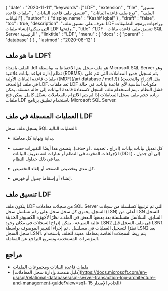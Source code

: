 {
  "date" : "2020-11-11",
  "keywords" :["LDF" , "extension" , "file" , "تنسيق الملف" , "نوع ملف قاعدة البيانات" , "تنسيق ملف قاعدة البيانات" , "ملفات قاعدة البيانات"] ,
  "author" : {
    "display_name" : "Kashif Iqbal"
} ,
  "draft" : "false",
  "toc" : true,
  "description" :"تعرف على تنسيق ملف LDF وواجهات برمجة التطبيقات التي يمكنها إنشاء ملفات LDF وفتحها." ,
  "title" :"LDF - تنسيق ملف قاعدة بيانات SQL Server الرئيسية" ,
  "linktitle" : "LDF",
  "menu" : {
    "docs" : {
      "parent" : "database"
}
} ,
  "lastmod" : "2020-08-12"
}

## ما هو ملف LDF؟

الملف بامتداد .ldf هو ملف سجل يتم الاحتفاظ به بواسطة Microsoft SQL Server وهو نظام إدارة قواعد بيانات علائقية (RDBMS). يتم تسجيل جميع المعاملات التي تتم على ملفات قاعدة البيانات الأولية ([MDF](/ar/ database / mdf /)) (مثل الإدراج والتحديث والحذف) في ملف LDF. تعد ملفات LDF مكونات أساسية لأي قاعدة بيانات. في حالة فشل النظام ، يتم استخدام ملف السجل لاستعادة قاعدة البيانات إلى حالة متسقة. يمكن زيادة حجم ملف سجل المعاملات إذا لم يتم الالتزام بالمعاملات بشكل كامل. يمكن فتح ملفات LDF باستخدام تطبيق برنامج Microsoft SQL Server.

## العمليات المسجلة في ملف LDF

يسجل ملف سجل SQL العمليات التالية:

* بداية ونهاية كل معاملة.

* كل تعديل بيانات بيانات (ادراج ، تحديث ، او حذف). يتضمن هذا أيضًا التغييرات حسب الإجراءات المخزنة في النظام أو عبارات لغة تعريف البيانات (DDL) إلى أي جدول ، بما في ذلك جداول النظام.

* كل مدى وتخصيص الصفحة أو إلغاء التخصيص.

* إنشاء أو إسقاط جدول أو فهرس.

## تنسيق ملف LDF

يتكون ملف LDF من سجلات معاملات SQL Server التي تم ترتيبها كسلسلة من سجلات السجل. يحتوي كل سجل سجل على رقم تسلسل سجل (LSN) أعلى من LSN للسجل السابق. السلاسل متسلسلة بعد بعضها البعض في الملف. نظرًا لأجهزة الكمبيوتر الحديثة عالية السرعة ، يمكن إدراج السجلات في مكان وجود LSN2 في ملف السجل قبل LSN1. نظرًا لتسجيل العمليات في مسلسل ، تم إجراء التغيير الموصوف بواسطة LSN2 بعد سجل السجل LSN1. يتم ربط السجلات الخاصة بمعاملة معينة للخلف باستخدام المؤشرات المستخدمة وتسريع التراجع عن المعاملة.
 

## مراجع

* [ملفات قاعدة البيانات ومجموعات الملفات](https://docs.microsoft.com/en-us/sql/relational-databases/databases/database-files-and-filegroups؟view=sql-server-ver15)
* [دليل هندسة وإدارة سجل المعاملات](https://docs.microsoft.com/en-us/sql/relational-databases/sql-server-transaction-log-architecture-and-management-guide؟view=sql- الخادم الإصدار 15)

